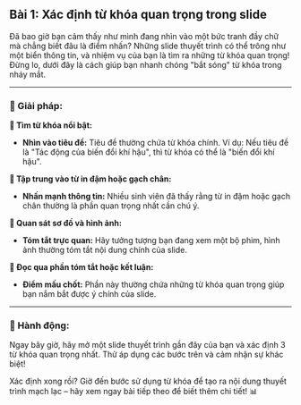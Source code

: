 ## Bài 1: Xác định từ khóa quan trọng trong slide

Đã bao giờ bạn cảm thấy như mình đang nhìn vào một bức tranh đầy chữ mà chẳng biết đâu là điểm nhấn? Những slide thuyết trình có thể trông như một biển thông tin, và nhiệm vụ của bạn là tìm ra những từ khóa quan trọng! Đừng lo, dưới đây là cách giúp bạn nhanh chóng "bắt sóng" từ khóa trong nháy mắt.

---

### 📌 Giải pháp:

**🔹 Tìm từ khóa nổi bật:**
- **Nhìn vào tiêu đề:** Tiêu đề thường chứa từ khóa chính. Ví dụ: Nếu tiêu đề là "Tác động của biến đổi khí hậu", thì từ khóa có thể là "biến đổi khí hậu".

**🔹 Tập trung vào từ in đậm hoặc gạch chân:**
- **Nhấn mạnh thông tin:** Nhiều sinh viên đã thấy rằng từ in đậm hoặc gạch chân thường là phần quan trọng nhất cần chú ý.

**🔹 Quan sát sơ đồ và hình ảnh:**
- **Tóm tắt trực quan:** Hãy tưởng tượng bạn đang xem một bộ phim, hình ảnh thường tóm tắt nội dung chính của slide.

**🔹 Đọc qua phần tóm tắt hoặc kết luận:**
- **Điểm mấu chốt:** Phần này thường chứa những từ khóa quan trọng giúp bạn nắm bắt được ý chính của slide.

---

### 🚀 Hành động:

Ngay bây giờ, hãy mở một slide thuyết trình gần đây của bạn và xác định 3 từ khóa quan trọng nhất. Thử áp dụng các bước trên và cảm nhận sự khác biệt!

Xác định xong rồi? Giờ đến bước sử dụng từ khóa để tạo ra nội dung thuyết trình mạch lạc – hãy xem ngay bài tiếp theo để biết thêm chi tiết! 📊